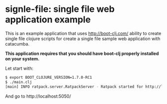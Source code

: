 # signle-file: single file web application example #

This is an example application that uses http://boot-clj.com/ ability to
create single file clojure scripts for create a single file sample web
application with catacumba.

**This application requires that you should have boot-clj properly installed
on your system.**

Let start with:

```bash
$ export BOOT_CLOJURE_VERSION=1.7.0-RC1
$ ./main.clj
[main] INFO ratpack.server.RatpackServer - Ratpack started for http://localhost:5050
```

And go to http://localhost:5050/
